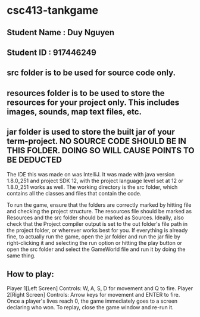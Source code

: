 # csc413-tankgame

## Student Name  : Duy Nguyen
## Student ID    : 917446249


## src folder is to be used for source code only.

## resources folder is to be used to store the resources for your project only. This includes images, sounds, map text files, etc.

## jar folder is used to store the built jar of your term-project. NO SOURCE CODE SHOULD BE IN THIS FOLDER. DOING SO WILL CAUSE POINTS TO BE DEDUCTED

The IDE this was made on was IntelliJ. It was made with java version 1.8.0_251 and project SDK 12, with the project language level set at 12 or 1.8.0_251 works as well. The working directory is the src folder, which contains all the classes and files that contain the code.

To run the game, ensure that the folders are correctly marked by hitting file and checking the project structure. The resources file should be marked as Resources and the src folder should be marked as Sources. Ideally, also check that the Project compiler output is set to the out folder's file path in the project folder, or wherever works best for you. If everything is already fine, to actually run the game, open the jar folder and run the jar file by right-clicking it and selecting the run option or hitting the play button or open the src folder and select the GameWorld file and run it by doing the same thing.

## How to play:
Player 1[Left Screen] Controls: W, A, S, D for movement and Q to fire.
Player 2[Right Screen] Controls: Arrow keys for movement and ENTER to fire.
Once a player's lives reach 0, the game immediately goes to a screen declaring who won. To replay, close the game window and re-run it.
